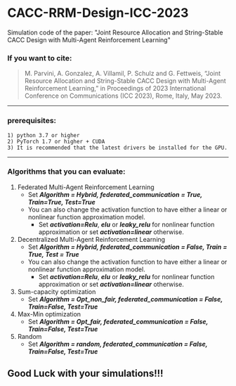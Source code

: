 # CACC-RRM-Design-ICC-2023
Simulation code of the paper:
    "Joint Resource Allocation and String-Stable CACC Design with Multi-Agent Reinforcement Learning"

### If you want to cite: 
>M. Parvini, A. Gonzalez, A. Villamil, P. Schulz and G. Fettweis, “Joint Resource Allocation and String-Stable CACC Design with Multi-Agent Reinforcement Learning,” in Proceedings of 2023 International Conference on Communications (ICC 2023), Rome, Italy, May 2023.
---------------------------------------------------------------------------------------
### prerequisites:

    1) python 3.7 or higher
    2) PyTorch 1.7 or higher + CUDA
    3) It is recommended that the latest drivers be installed for the GPU.

***

### Algorithms that you can evaluate:

1. Federated Multi-Agent Reinforcement Learning
    + Set ***Algorithm = Hybrid, federated_communication = True, Train=True, Test=True***
    + You can also change the activation function to have either a linear or nonlinear function approximation model.
        * Set ***activation=Relu***, ***elu*** or ***leaky_relu*** for nonlinear function approximation or set ***activation=linear*** otherwise.
2. Decentralized Multi-Agent Reinforcement Learning
    + Set ***Algorithm = Hybrid, federated_communication = False, Train = True, Test = True***
    + You can also change the activation function to have either a linear or nonlinear function approximation model.
        * Set ***activation=Relu***, ***elu*** or ***leaky_relu*** for nonlinear function approximation or set ***activation=linear*** otherwise.
3. Sum-capacity optimization
    + Set ***Algorithm = Opt_non_fair, federated_communication = False, Train=False, Test=True***
4. Max-Min optimization
    + Set ***Algorithm = Opt_fair, federated_communication = False, Train=False, Test=True***
6. Random
    + Set ***Algorithm = random, federated_communication = False, Train=False, Test=True***


## Good Luck with your simulations!!!
